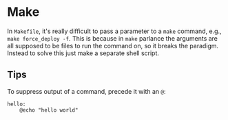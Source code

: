 # Make

In `Makefile`, it's really difficult to pass a parameter to a `make` command, e.g., `make force_deploy -f`. This is because in `make` parlance the arguments are all supposed to be files to run the command on, so it breaks the paradigm. Instead to solve this just make a separate shell script.

## Tips

To suppress output of a command, precede it with an `@`:

    hello:
        @echo "hello world"
